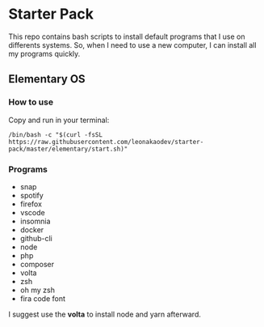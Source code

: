 #  Starter Pack

This repo contains bash scripts to install default programs that I use on differents systems. So, when I need to use a new computer, I can install all my programs quickly.

## Elementary OS

### How to use

Copy and run in your terminal:

```
/bin/bash -c "$(curl -fsSL https://raw.githubusercontent.com/leonakaodev/starter-pack/master/elementary/start.sh)"
```

### Programs

- snap
- spotify
- firefox
- vscode
- insomnia
- docker
- github-cli
- node
- php
- composer
- volta
- zsh
- oh my zsh
- fira code font

I suggest use the **volta** to install node and yarn afterward.
